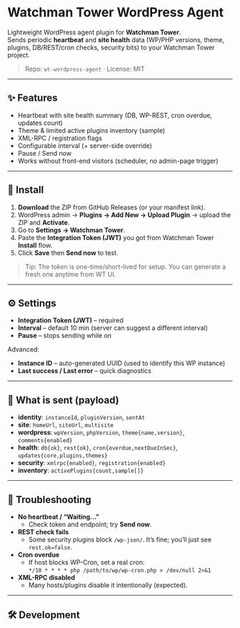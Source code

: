 # Watchman Tower WordPress Agent

Lightweight WordPress agent plugin for **Watchman Tower**.  
Sends periodic **heartbeat** and **site health** data (WP/PHP versions, theme, plugins, DB/REST/cron checks, security bits) to your Watchman Tower project.

> Repo: `wt-wordpress-agent` · License: MIT

---

## ✨ Features
- Heartbeat with site health summary (DB, WP-REST, cron overdue, updates count)
- Theme & limited active plugins inventory (sample)
- XML-RPC / registration flags
- Configurable interval (+ server-side override)
- Pause / Send now
- Works without front-end visitors (scheduler, no admin-page trigger)

---

## 🚀 Install
1. **Download** the ZIP from GitHub Releases (or your manifest link).
2. WordPress admin → **Plugins → Add New → Upload Plugin** → upload the ZIP and **Activate**.
3. Go to **Settings → Watchman Tower**.
4. Paste the **Integration Token (JWT)** you got from Watchman Tower **Install** flow.
5. Click **Save** then **Send now** to test.

> Tip: The token is one-time/short-lived for setup. You can generate a fresh one anytime from WT UI.

---

## ⚙️ Settings
- **Integration Token (JWT)** – required
- **Interval** – default 10 min (server can suggest a different interval)
- **Pause** – stops sending while on

Advanced:
- **Instance ID** – auto-generated UUID (used to identify this WP instance)
- **Last success / Last error** – quick diagnostics

---

## 📡 What is sent (payload)
- **identity**: `instanceId`, `pluginVersion`, `sentAt`
- **site**: `homeUrl`, `siteUrl`, `multisite`
- **wordpress**: `wpVersion`, `phpVersion`, `theme{name,version}`, `comments{enabled}`
- **health**: `db{ok}`, `rest{ok}`, `cron{overdue,nextDueInSec}`, `updates{core,plugins,themes}`
- **security**: `xmlrpc{enabled}`, `registration{enabled}`
- **inventory**: `activePlugins{count,sample[]}`

---

## 🧪 Troubleshooting
- **No heartbeat / “Waiting…”**  
  - Check token and endpoint; try **Send now**.
- **REST check fails**  
  - Some security plugins block `/wp-json/`. It’s fine; you’ll just see `rest.ok=false`.
- **Cron overdue**  
  - If host blocks WP-Cron, set a real cron:  
    `*/10 * * * * php /path/to/wp/wp-cron.php > /dev/null 2>&1`
- **XML-RPC disabled**  
  - Many hosts/plugins disable it intentionally (expected).

---

## 🛠 Development